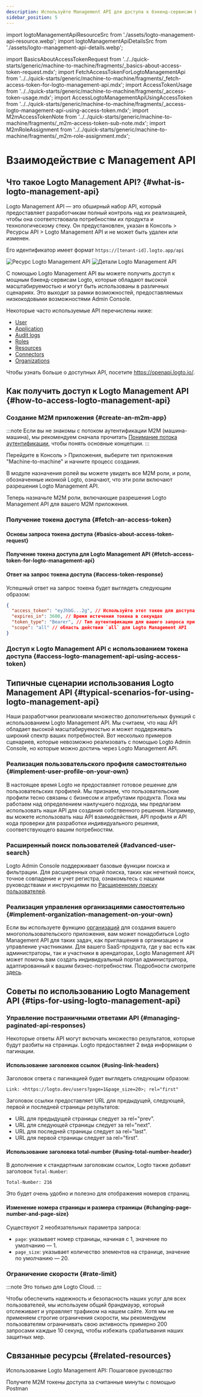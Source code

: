 ```yaml
---
description: Используйте Management API для доступа к бэкенд-сервисам Logto, масштабируя вашу CIAM-систему с помощью управления пользователями, настройками учетных записей, проверки идентификации и многопользовательской архитектуры.
sidebar_position: 5
---
```


import logtoManagementApiResourceSrc from './assets/logto-management-api-resource.webp';
import logtoManagementApiDetailsSrc from './assets/logto-management-api-details.webp';

import BasicsAboutAccessTokenRequest from '../../quick-starts/generic/machine-to-machine/fragments/\_basics-about-access-token-request.mdx';
import FetchAccessTokenForLogtoManagementApi from '../../quick-starts/generic/machine-to-machine/fragments/\_fetch-access-token-for-logto-management-api.mdx';
import AccessTokenUsage from '../../quick-starts/generic/machine-to-machine/fragments/\_access-token-usage.mdx';
import AccessLogtoManagementApiUsingAccessToken from '../../quick-starts/generic/machine-to-machine/fragments/\_access-logto-management-api-using-access-token.mdx';
import M2mAccessTokenNote from '../../quick-starts/generic/machine-to-machine/fragments/\_m2m-access-token-sub-note.mdx';
import M2mRoleAssignment from '../../quick-starts/generic/machine-to-machine/fragments/\_m2m-role-assignment.mdx';

# Взаимодействие с Management API

## Что такое Logto Management API? {#what-is-logto-management-api}

Logto Management API — это обширный набор API, который предоставляет разработчикам полный контроль над их реализацией, чтобы она соответствовала потребностям их продукта и технологическому стеку. Он предустановлен, указан в <CloudLink to="/api-resources">Консоль > Ресурсы API > Logto Management API</CloudLink> и не может быть удален или изменен.

Его идентификатор имеет формат `https://[tenant-id].logto.app/api`

<img alt="Ресурс Logto Management API" src={logtoManagementApiResourceSrc} />

<img alt="Детали Logto Management API" src={logtoManagementApiDetailsSrc} />

С помощью Logto Management API вы можете получить доступ к мощным бэкенд-сервисам Logto, которые обладают высокой масштабируемостью и могут быть использованы в различных сценариях. Это выходит за рамки возможностей, предоставляемых низкокодовыми возможностями Admin Console.

Некоторые часто используемые API перечислены ниже:

- [User](https://openapi.logto.io/operation/operation-getuser)
- [Application](https://openapi.logto.io/operation/operation-listapplications)
- [Audit logs](https://openapi.logto.io/operation/operation-listlogs)
- [Roles](https://openapi.logto.io/operation/operation-listroles)
- [Resources](https://openapi.logto.io/operation/operation-listresources)
- [Connectors](https://openapi.logto.io/operation/operation-listconnectors)
- [Organizations](https://openapi.logto.io/operation/operation-listorganizations)

Чтобы узнать больше о доступных API, посетите https://openapi.logto.io/.

## Как получить доступ к Logto Management API {#how-to-access-logto-management-api}

### Создание M2M приложения {#create-an-m2m-app}

:::note
Если вы не знакомы с потоком аутентификации M2M (машина-машина), мы рекомендуем сначала прочитать [Понимание потока аутентификации](/integrate-logto/integrate-logto-into-your-application/understand-authentication-flow/#machine-to-machine-authentication-flow), чтобы понять основные концепции.
:::

Перейдите в <CloudLink to="/applications">Консоль > Приложения</CloudLink>, выберите тип приложения "Machine-to-machine" и начните процесс создания.

<M2mRoleAssignment />

В модуле назначения ролей вы можете увидеть все M2M роли, и роли, обозначенные иконкой Logto, означают, что эти роли включают разрешения Logto Management API.

Теперь назначьте M2M роли, включающие разрешения Logto Management API для вашего M2M приложения.

### Получение токена доступа {#fetch-an-access-token}

#### Основы запроса токена доступа {#basics-about-access-token-request}

<BasicsAboutAccessTokenRequest />

#### Получение токена доступа для Logto Management API {#fetch-access-token-for-logto-management-api}

<FetchAccessTokenForLogtoManagementApi />

#### Ответ на запрос токена доступа {#access-token-response}

Успешный ответ на запрос токена будет выглядеть следующим образом:

```json
{
  "access_token": "eyJhbG...2g", // Используйте этот токен для доступа к Logto Management API
  "expires_in": 3600, // Время истечения токена в секундах
  "token_type": "Bearer", // Тип аутентификации для вашего запроса при использовании токена доступа
  "scope": "all" // область действия `all` для Logto Management API
}
```

<M2mAccessTokenNote />

### Доступ к Logto Management API с использованием токена доступа {#access-logto-management-api-using-access-token}

<AccessTokenUsage />

<AccessLogtoManagementApiUsingAccessToken />

## Типичные сценарии использования Logto Management API {#typical-scenarios-for-using-logto-management-api}

Наши разработчики реализовали множество дополнительных функций с использованием Logto Management API. Мы считаем, что наш API обладает высокой масштабируемостью и может поддерживать широкий спектр ваших потребностей. Вот несколько примеров сценариев, которые невозможно реализовать с помощью Logto Admin Console, но которые можно достичь через Logto Management API.

### Реализация пользовательского профиля самостоятельно {#implement-user-profile-on-your-own}

В настоящее время Logto не предоставляет готовое решение для пользовательских профилей. Мы признаем, что пользовательские профили тесно связаны с бизнесом и атрибутами продукта. Пока мы работаем над определением наилучшего подхода, мы предлагаем использовать наши API для создания собственного решения. Например, вы можете использовать наш API взаимодействия, API профиля и API кода проверки для разработки индивидуального решения, соответствующего вашим потребностям.

### Расширенный поиск пользователей {#advanced-user-search}

Logto Admin Console поддерживает базовые функции поиска и фильтрации. Для расширенных опций поиска, таких как нечеткий поиск, точное совпадение и учет регистра, ознакомьтесь с нашими руководствами и инструкциями по [Расширенному поиску пользователей](/user-management/advanced-user-search).

### Реализация управления организациями самостоятельно {#implement-organization-management-on-your-own}

Если вы используете функцию [организаций](/organizations) для создания вашего многопользовательского приложения, вам может понадобиться Logto Management API для таких задач, как приглашения в организацию и управление участниками. Для вашего SaaS-продукта, где у вас есть как администраторы, так и участники в арендаторах, Logto Management API может помочь вам создать индивидуальный портал администратора, адаптированный к вашим бизнес-потребностям. Подробности смотрите [здесь](/end-user-flows/organization-experience/).

## Советы по использованию Logto Management API {#tips-for-using-logto-management-api}

### Управление постраничными ответами API {#managing-paginated-api-responses}

Некоторые ответы API могут включать множество результатов, которые будут разбиты на страницы. Logto предоставляет 2 вида информации о пагинации.

#### Использование заголовков ссылок {#using-link-headers}

Заголовок ответа с пагинацией будет выглядеть следующим образом:

```
Link: <https://logto.dev/users?page=1&page_size=20>; rel="first"
```

Заголовок ссылки предоставляет URL для предыдущей, следующей, первой и последней страницы результатов:

- URL для предыдущей страницы следует за rel="prev".
- URL для следующей страницы следует за rel="next".
- URL для последней страницы следует за rel="last".
- URL для первой страницы следует за rel="first".

#### Использование заголовка total-number {#using-total-number-header}

В дополнение к стандартным заголовкам ссылок, Logto также добавит заголовок `Total-Number`:

```
Total-Number: 216
```

Это будет очень удобно и полезно для отображения номеров страниц.

#### Изменение номера страницы и размера страницы {#changing-page-number-and-page-size}

Существуют 2 необязательных параметра запроса:

- `page`: указывает номер страницы, начиная с 1, значение по умолчанию — 1.
- `page_size`: указывает количество элементов на странице, значение по умолчанию — 20.

### Ограничение скорости {#rate-limit}

:::note
Это только для Logto Cloud.
:::

Чтобы обеспечить надежность и безопасность наших услуг для всех пользователей, мы используем общий брандмауэр, который отслеживает и управляет трафиком на нашем сайте. Хотя мы не применяем строгие ограничения скорости, мы рекомендуем пользователям ограничивать свою активность примерно 200 запросами каждые 10 секунд, чтобы избежать срабатывания наших защитных мер.

## Связанные ресурсы {#related-resources}

<Url href="https://blog.logto.io/management-api">
  Использование Logto Management API: Пошаговое руководство
</Url>

<Url href="https://blog.logto.io/use-postman-to-obtain-m2m-access-token">Получите M2M токены доступа за считанные минуты с помощью Postman</Url>

